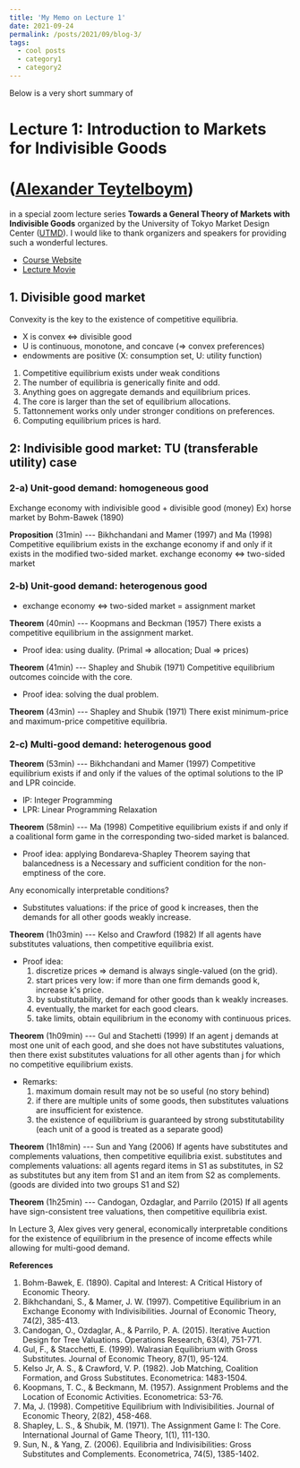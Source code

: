 ```yaml
---
title: 'My Memo on Lecture 1'
date: 2021-09-24
permalink: /posts/2021/09/blog-3/
tags:
  - cool posts
  - category1
  - category2
---
```


Below is a very short summary of
# Lecture 1: Introduction to Markets for Indivisible Goods 
# ([Alexander Teytelboym](https://t8el.com/))
in a special zoom lecture series **Towards a General Theory of Markets with Indivisible Goods** organized by the University of Tokyo Market Design Center ([UTMD](https://www.mdc.e.u-tokyo.ac.jp/en/)).
I would like to thank organizers and speakers for providing such a wonderful lectures.

* [Course Website](https://www.mdc.e.u-tokyo.ac.jp/en/special_lectures_2109/)
* [Lecture Movie](https://www.youtube.com/watch?v=Mg3SNHzsD8s)


## 1. Divisible good market

Convexity is the key to the existence of competitive equilibria.
* X is convex <=> divisible good
* U is continuous, monotone, and concave (=> convex preferences)
* endowments are positive
  (X: consumption set, U: utility function)

1. Competitive equilibrium exists under weak conditions
2. The number of equilibria is generically finite and odd.
3. Anything goes on aggregate demands and equilibrium prices.
4. The core is larger than the set of equilibrium allocations.
5. Tattonnement works only under stronger conditions on preferences.
6. Computing equilibrium prices is hard.


## 2: Indivisible good market: TU (transferable utility) case

### 2-a) Unit-good demand: homogeneous good
Exchange economy with indivisible good + divisible good (money)
Ex) horse market by Bohm-Bawek (1890)

**Proposition** (31min) --- Bikhchandani and Mamer (1997) and Ma (1998)
Competitive equilibrium exists in the exchange economy if and only if it exists in the modified two-sided market.
exchange economy <=> two-sided market

### 2-b) Unit-good demand: heterogenous good
* exchange economy <=> two-sided market = assignment market

**Theorem** (40min) --- Koopmans and Beckman (1957)
There exists a competitive equilibrium in the assignment market.
* Proof idea: using duality. (Primal => allocation; Dual => prices)

**Theorem** (41min) --- Shapley and Shubik (1971)
Competitive equilibrium outcomes coincide with the core.
* Proof idea: solving the dual problem.

**Theorem** (43min) --- Shapley and Shubik (1971)
There exist minimum-price and maximum-price competitive equilibria.

### 2-c) Multi-good demand: heterogenous good

**Theorem** (53min) --- Bikhchandani and Mamer (1997)
Competitive equilibrium exists if and only if the values of the optimal solutions to the IP and LPR coincide.
* IP: Integer Programming
* LPR: Linear Programming Relaxation

**Theorem** (58min) --- Ma (1998)
Competitive equilibrium exists if and only if a coalitional form game in the corresponding two-sided market is balanced.
* Proof idea: applying Bondareva-Shapley Theorem saying that balancedness is a Necessary and sufficient condition for the non-emptiness of the core.

Any economically interpretable conditions?
* Substitutes valuations: if the price of good k increases, then the demands for all other goods weakly increase.

**Theorem** (1h03min) --- Kelso and Crawford (1982)
If all agents have substitutes valuations, then competitive equilibria exist.
* Proof idea:
  1. discretize prices => demand is always single-valued (on the grid).
  2. start prices very low: if more than one firm demands good k, increase k's price.
  3. by substitutability, demand for other goods than k weakly increases.
  4. eventually, the market for each good clears.
  5. take limits, obtain equilibrium in the economy with continuous prices.

**Theorem** (1h09min) --- Gul and Stachetti (1999)
If an agent j demands at most one unit of each good, and she does not have substitutes valuations, then there exist substitutes valuations for all other agents than j for which no competitive equilibrium exists.
* Remarks:
  1. maximum domain result may not be so useful (no story behind)
  2. if there are multiple units of some goods, then substitutes valuations are insufficient for existence.
  3. the existence of equilibrium is guaranteed by strong substitutability (each unit of a good is treated as a separate good)

**Theorem** (1h18min) --- Sun and Yang (2006)
If agents have substitutes and complements valuations, then competitive equilibria exist.
substitutes and complements valuations: all agents regard items in S1 as substitutes, in S2 as substitutes but any item from S1 and an item from S2 as complements. (goods are divided into two groups S1 and S2)

**Theorem** (1h25min) --- Candogan, Ozdaglar, and Parrilo (2015)
If all agents have sign-consistent tree valuations, then competitive equilibria exist.

In Lecture 3, Alex gives very general, economically interpretable conditions for the existence of equilibrium in the presence of income effects while allowing for multi-good demand.


**References**
1. Bohm-Bawek, E. (1890). Capital and Interest: A Critical History of Economic Theory.
2. Bikhchandani, S., & Mamer, J. W. (1997). Competitive Equilibrium in an Exchange Economy with Indivisibilities. Journal of Economic Theory, 74(2), 385-413.
3. Candogan, O., Ozdaglar, A., & Parrilo, P. A. (2015). Iterative Auction Design for Tree Valuations. Operations Research, 63(4), 751-771.
4. Gul, F., & Stacchetti, E. (1999). Walrasian Equilibrium with Gross Substitutes. Journal of Economic Theory, 87(1), 95-124.
5. Kelso Jr, A. S., & Crawford, V. P. (1982). Job Matching, Coalition Formation, and Gross Substitutes. Econometrica: 1483-1504.
6. Koopmans, T. C., & Beckmann, M. (1957). Assignment Problems and the Location of Economic Activities. Econometrica: 53-76.
7. Ma, J. (1998). Competitive Equilibrium with Indivisibilities. Journal of Economic Theory, 2(82), 458-468.
8. Shapley, L. S., & Shubik, M. (1971). The Assignment Game I: The Core. International Journal of Game Theory, 1(1), 111-130.
9. Sun, N., & Yang, Z. (2006). Equilibria and Indivisibilities: Gross Substitutes and Complements. Econometrica, 74(5), 1385-1402.

